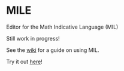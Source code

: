 # MILE
Editor for the Math Indicative Language (MIL)

Still work in progress!

See the [wiki](https://github.com/Jah-On/MILE/wiki) for a guide on using MIL.

Try it out [here](https://htmlpreview.github.io/?https://raw.githubusercontent.com/Jah-On/MILE/main/index.html)!
